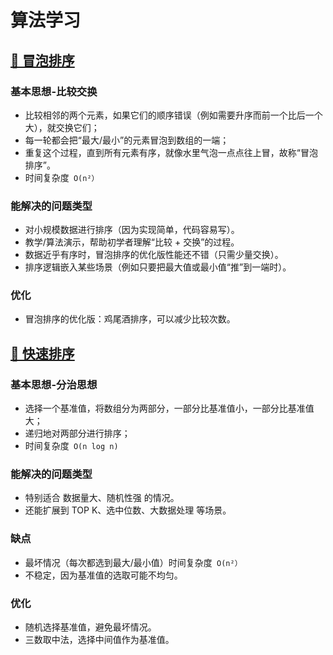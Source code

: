 # 算法学习

## [🫧 冒泡排序](./src/bubble-sort.ts) 

### 基本思想-比较交换
- 比较相邻的两个元素，如果它们的顺序错误（例如需要升序而前一个比后一个大），就交换它们；
- 每一轮都会把“最大/最小”的元素冒泡到数组的一端；
- 重复这个过程，直到所有元素有序，就像水里气泡一点点往上冒，故称“冒泡排序”。
- 时间复杂度` O(n²）`
  
### 能解决的问题类型
- 对小规模数据进行排序（因为实现简单，代码容易写）。
- 教学/算法演示，帮助初学者理解“比较 + 交换”的过程。
- 数据近乎有序时，冒泡排序的优化版性能还不错（只需少量交换）。
- 排序逻辑嵌入某些场景（例如只要把最大值或最小值“推”到一端时）。


### 优化
- 冒泡排序的优化版：鸡尾酒排序，可以减少比较次数。




## [🫧 快速排序](./src/quick-sort.ts) 

### 基本思想-分治思想
- 选择一个基准值，将数组分为两部分，一部分比基准值小，一部分比基准值大；
- 递归地对两部分进行排序；
- 时间复杂度` O(n log n)`

### 能解决的问题类型
- 特别适合 数据量大、随机性强 的情况。
- 还能扩展到 TOP K、选中位数、大数据处理 等场景。

### 缺点
- 最坏情况（每次都选到最大/最小值）时间复杂度` O(n²）`
- 不稳定，因为基准值的选取可能不均匀。

### 优化
- 随机选择基准值，避免最坏情况。
- 三数取中法，选择中间值作为基准值。
